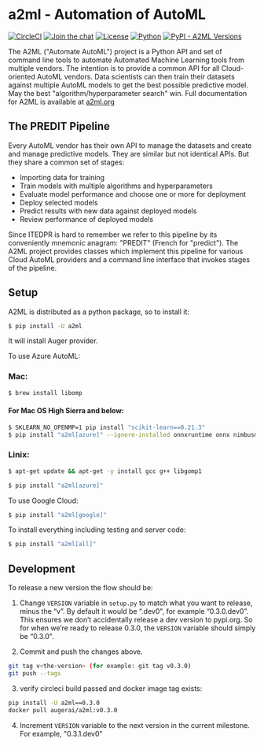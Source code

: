 # a2ml - Automation of AutoML

[![CircleCI](https://img.shields.io/circleci/build/gh/augerai/a2ml/master)](https://circleci.com/gh/augerai/a2ml)
[![Join the chat](https://img.shields.io/gitter/room/augerai/a2ml.svg)](https://gitter.im/augerai/a2ml)
[![License](https://img.shields.io/badge/License-Apache%202.0-blue.svg)](https://raw.githubusercontent.com/augerai/a2ml/master/LICENSE)
[![Python](https://img.shields.io/pypi/pyversions/a2ml.svg)](https://pypi.org/project/a2ml/)
[![PyPI - A2ML Versions](https://img.shields.io/pypi/v/a2ml.svg)](https://pypi.org/project/a2ml/)


The A2ML ("Automate AutoML") project is a Python API and set of command line tools to automate Automated Machine Learning tools from multiple vendors. The intention is to provide a common API for all Cloud-oriented AutoML vendors.  Data scientists can then train their datasets against multiple AutoML models to get the best possible predictive model.  May the best "algorithm/hyperparameter search" win.  Full documentation for A2ML is available at [a2ml.org](http://a2ml.org)

## The PREDIT Pipeline
Every AutoML vendor has their own API to manage the datasets and create and
manage predictive models.  They are similar but not identical APIs.  But they share a
common set of stages:
* Importing data for training
* Train models with multiple algorithms and hyperparameters
* Evaluate model performance and choose one or more for deployment
* Deploy selected models
* Predict results with new data against deployed models
* Review performance of deployed models

Since ITEDPR is hard to remember we refer to this pipeline by its conveniently mnemonic anagram: "PREDIT" (French for "predict"). The A2ML project provides classes which implement this pipeline for various Cloud AutoML providers
and a command line interface that invokes stages of the pipeline.

## Setup
A2ML is distributed as a python package, so to install it:

```sh
$ pip install -U a2ml
```

It will install Auger provider.

To use Azure AutoML:

### Mac:
```sh
$ brew install libomp
```
#### For Mac OS High Sierra and below:
```sh
$ SKLEARN_NO_OPENMP=1 pip install "scikit-learn==0.21.3"
$ pip install "a2ml[azure]" --ignore-installed onnxruntime onnx nimbusml
```

### Linix:
```sh
$ apt-get update && apt-get -y install gcc g++ libgomp1
```

```sh
$ pip install "a2ml[azure]"
```

To use Google Cloud:

```sh
$ pip install "a2ml[google]"
```

To install everything including testing and server code:

```sh
$ pip install "a2ml[all]"
```

## Development
To release a new version the flow should be:
1. Change `VERSION` variable in `setup.py`  to match what you want to release, minus the “v”. By default it would be “<current-milestone>.dev0", for example “0.3.0.dev0”. This ensures we don’t accidentally release a dev version to pypi.org. So for when we’re ready to release 0.3.0, the  `VERSION` variable should simply be “0.3.0".

2. Commit and push the changes above.

```sh
git tag v<the-version> (for example: git tag v0.3.0)
git push --tags
```

3. verify circleci build passed and docker image tag exists:

```sh
pip install -U a2ml==0.3.0
docker pull augerai/a2ml:v0.3.0
```

4. Increment `VERSION` variable to the next version in the current milestone. For example, "0.3.1.dev0"
